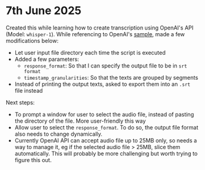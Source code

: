 # 7th June 2025
Created this while learning how to create transcription using OpenAI's API (Model: `whisper-1`). While referencing to OpenAI's [sample](https://platform.openai.com/docs/api-reference/audio/createTranscription), made a few modifications below:
- Let user input file directory each time the script is executed
- Added a few parameters: 
    - `response_format`: So that I can specify the output file to be in `srt format`
    - `timestamp_granularities`: So that the texts are grouped by segments
- Instead of printing the output texts, asked to export them into an `.srt` file instead

Next steps:
- To prompt a window for user to select the audio file, instead of pasting the directory of the file. More user-friendly this way
- Allow user to select the `response_format`. To do so, the output file format also needs to change dynamically.
- Currently OpenAI API can accept audio file up to 25MB only, so needs a way to manage it, eg if the selected audio file > 25MB, slice them automatically. This will probably be more challenging but worth trying to figure this out.